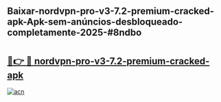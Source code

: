 ## Baixar-nordvpn-pro-v3-7.2-premium-cracked-apk-Apk-sem-anúncios-desbloqueado-completamente-2025-#8ndbo

# <h2><a href="https://ainizakaria.my?title=nordvpn-pro-v3-7.2-premium-cracked-apk&ref=20M">🔗👉 🔴 nordvpn-pro-v3-7.2-premium-cracked-apk</a></h2>

[![acn](https://github.com/user-attachments/assets/0f9c940e-d8b0-45ae-aac7-cd30a18b3e1c)](https://ainizakaria.my?title=nordvpn-pro-v3-7.2-premium-cracked-apk&ref=20M)

